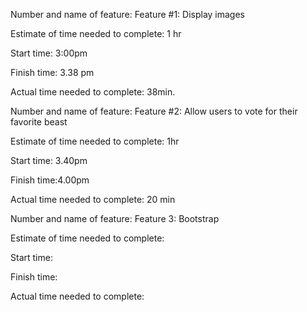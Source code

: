

Number and name of feature: Feature #1: Display images

Estimate of time needed to complete: 1 hr

Start time: 3:00pm

Finish time: 3.38 pm

Actual time needed to complete: 38min.


Number and name of feature: Feature #2: Allow users to vote for their favorite beast

Estimate of time needed to complete: 1hr

Start time: 3.40pm

Finish time:4.00pm

Actual time needed to complete: 20 min



Number and name of feature: Feature 3: Bootstrap

Estimate of time needed to complete: 

Start time: 

Finish time: 

Actual time needed to complete: 
